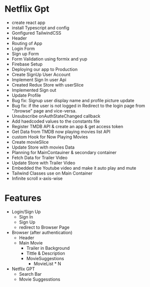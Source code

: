 # Netflix Gpt

- create react app
- install Typescript and config
- Gonfigured TailwindCSS
- Header
- Routing of App
- Login Form
- Sign up Form
- Form Validation using formix and yup
- Firebase Setup
- Deploying our app to Production
- Create SignUp User Account
- Implement Sign In user Api
- Created Redux Store with userSlice
- Implemented Sign out
- Update Profile
- Bug fix: Signup user display name and profile picture update
- Bug fix: if the user is not logged in Redirect to the login page from "/browse" page and vice-versa.
- Unsubscribe onAuthStateChanged callback
- Add haedcoded values to the constants file
- Register TMDB API & create an app & get access token
- Get Data from TMDB now playing movies list API
- custom Hook for Now Playing Movies
- Create movieSlice
- Update Store with movies Data
- Planning for MainContauiner & secondary container
- Fetch Data for Trailer Video
- Update Store with Trailer Video
- Embedded the Youtube video and make it auto play and mute 
- Tailwind Classes use on Main Container
- Infinite scroll x-axis-wise

# Features

- Login/Sign Up
  - Sign In
  - Sign Up
  - redirect to Browser Page
- Browser (after authentication)
  - Header
  - Main Movie
    - Trailer in Background
    - Tittle & Description
    - MovieSuggestions
      - MovieList \* N
- Netflix GPT
  - Search Bar
  - Movie Suggesstions

